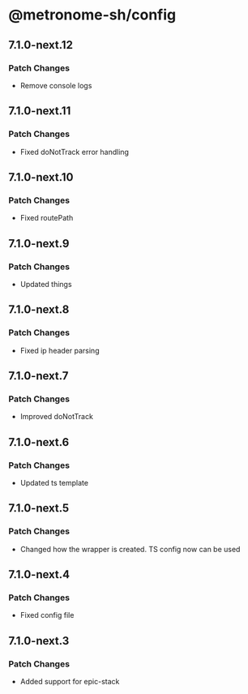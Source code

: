 # @metronome-sh/config

## 7.1.0-next.12

### Patch Changes

- Remove console logs

## 7.1.0-next.11

### Patch Changes

- Fixed doNotTrack error handling

## 7.1.0-next.10

### Patch Changes

- Fixed routePath

## 7.1.0-next.9

### Patch Changes

- Updated things

## 7.1.0-next.8

### Patch Changes

- Fixed ip header parsing

## 7.1.0-next.7

### Patch Changes

- Improved doNotTrack

## 7.1.0-next.6

### Patch Changes

- Updated ts template

## 7.1.0-next.5

### Patch Changes

- Changed how the wrapper is created. TS config now can be used

## 7.1.0-next.4

### Patch Changes

- Fixed config file

## 7.1.0-next.3

### Patch Changes

- Added support for epic-stack
